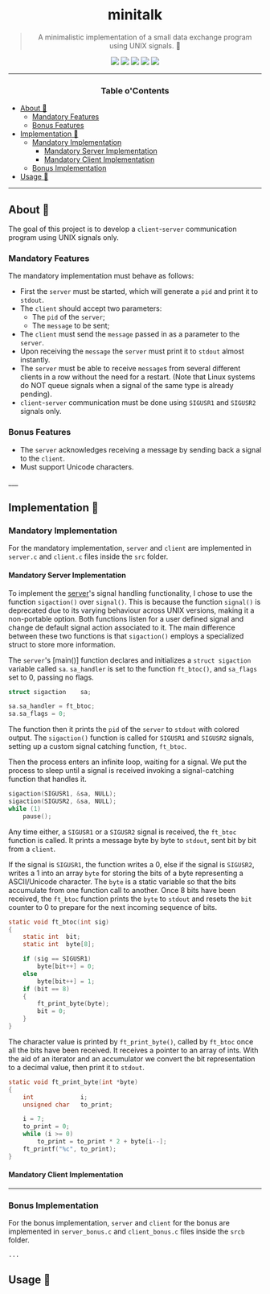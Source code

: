 <a name="readme-top"></a>
<div align="center">

# minitalk

> A minimalistic implementation of a small data exchange program using UNIX signals. 

<p>
    <img src="https://img.shields.io/badge/score-%20%2F%20100-success?style=for-the-badge" />
    <img src="https://img.shields.io/github/repo-size/PedroZappa/42_minitalk?style=for-the-badge&logo=github">
    <img src="https://img.shields.io/github/languages/count/PedroZappa/42_minitalk?style=for-the-badge&logo=" />
    <img src="https://img.shields.io/github/languages/top/PedroZappa/42_minitalk?style=for-the-badge" />
    <img src="https://img.shields.io/github/last-commit/PedroZappa/42_minitalk?style=for-the-badge" />
</p>

___

<h3>Table o'Contents</h3>

</div>

<!-- mtoc-start -->

* [About 📌](#about-)
  * [Mandatory Features](#mandatory-features)
  * [Bonus Features](#bonus-features)
* [Implementation 📜](#implementation-)
  * [Mandatory Implementation](#mandatory-implementation)
    * [Mandatory Server Implementation](#mandatory-server-implementation)
    * [Mandatory Client Implementation](#mandatory-client-implementation)
  * [Bonus Implementation](#bonus-implementation)
* [Usage 🏁](#usage-)

<!-- mtoc-end -->

<div align="left">

___

## About 📌

The goal of this project is to develop a `client`-`server` communication program using UNIX signals only.

### Mandatory Features

The mandatory implementation must behave as follows:

* First the `server` must be started, which will generate a `pid` and print it to `stdout`.
* The `client` should accept two parameters:
	* The `pid` of the `server`;
	* The `message` to be sent;
* The `client` must send the `message` passed in as a parameter to the `server`.
* Upon receiving the `message` the `server` must print it to `stdout` almost instantly.
* The `server` must be able to receive `message`s from several different clients in a row without the need for a restart. (Note that Linux systems do NOT queue signals when a signal of the same type is already pending).
* `client`-`server` communication must be done using `SIGUSR1` and `SIGUSR2` signals only.

### Bonus Features

* The `server` acknowledges receiving a message by sending back a signal to the `client`.
* Must support Unicode characters.

</details>
___

## Implementation 📜

### Mandatory Implementation

For the mandatory implementation, `server` and `client` are implemented in `server.c` and `client.c` files inside the `src` folder.

#### Mandatory Server Implementation

To implement the [server](https://github.com/PedroZappa/42_minitalk/blob/main/src/server.c)'s signal handling functionality, I chose to use the function `sigaction()` over `signal()`. This is because the function `signal()` is deprecated due to its varying behaviour across UNIX versions, making it a non-portable option. Both functions listen for a user defined signal and change de default signal action associated to it. The main difference between these two functions is that `sigaction()` employs a specialized struct to store more information.

The `server`'s [main()] function declares and initializes a `struct sigaction` variable called `sa`. `sa_handler` is set to the function `ft_btoc()`, and `sa_flags` set to 0, passing no flags.
```c
struct sigaction	sa;

sa.sa_handler = ft_btoc;
sa.sa_flags = 0;
```

The function then it prints the `pid` of the `server` to `stdout` with colored output.
The `sigaction()` function is called for `SIGUSR1` and `SIGUSR2` signals, setting up a custom signal catching function, `ft_btoc`.

Then the process enters an infinite loop, waiting for a signal. We put the process to sleep until a signal is received invoking a signal-catching function that handles it.
```c
sigaction(SIGUSR1, &sa, NULL);
sigaction(SIGUSR2, &sa, NULL);
while (1)
	pause();
```

Any time either, a `SIGUSR1` or a `SIGUSR2` signal is received, the `ft_btoc` function is called. It prints a message byte by byte to `stdout`, sent bit by bit from a `client`.

If the signal is `SIGUSR1`, the function writes a 0, else if the signal is `SIGUSR2`, writes a 1 into an array `byte` for storing the bits of a byte representing a ASCII/Unicode character. The `byte` is a static variable so that the bits accumulate from one function call to another. Once 8 bits have been received, the `ft_btoc` function prints the `byte` to `stdout` and resets the `bit` counter to 0 to prepare for the next incoming sequence of bits.
```c
static void	ft_btoc(int sig)
{
	static int	bit;
	static int	byte[8];

	if (sig == SIGUSR1)
		byte[bit++] = 0;
	else
		byte[bit++] = 1;
	if (bit == 8)
	{
		ft_print_byte(byte);
		bit = 0;
	}
}
```

The character value is printed by `ft_print_byte()`, called by `ft_btoc` once all the bits have been received. It receives a pointer to an array of ints. With the aid of an iterator and an accumulator we convert the bit representation to a decimal value, then print it to `stdout`.
```c
static void	ft_print_byte(int *byte)
{
	int				i;
	unsigned char	to_print;

	i = 7;
	to_print = 0;
	while (i >= 0)
		to_print = to_print * 2 + byte[i--];
	ft_printf("%c", to_print);
}
```

#### Mandatory Client Implementation

___
### Bonus Implementation

For the bonus implementation, `server` and `client` for the bonus are implemented in `server_bonus.c` and `client_bonus.c` files inside the `srcb` folder.

	...

## Usage 🏁

</div>
